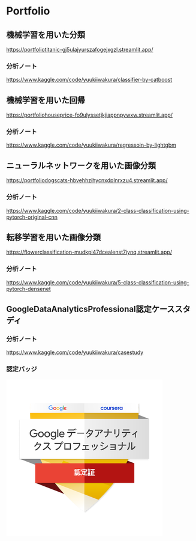 # Portfolio
## 機械学習を用いた分類
https://portfoliotitanic-gj5ulajyurszafogejxgzl.streamlit.app/ 
### 分析ノート
https://www.kaggle.com/code/yuukiiwakura/classifier-by-catboost 


## 機械学習を用いた回帰
https://portfoliohouseprice-fo9ulyssetjkjiappnpywxw.streamlit.app/  
### 分析ノート 
https://www.kaggle.com/code/yuukiiwakura/regressoin-by-lightgbm  


## ニューラルネットワークを用いた画像分類
https://portfoliodogscats-hbvehhzihycnxdplnrxzu4.streamlit.app/  
### 分析ノート
https://www.kaggle.com/code/yuukiiwakura/2-class-classification-using-pytorch-original-cnn  


## 転移学習を用いた画像分類
https://flowerclassification-mudkpi47dcealenst7iynq.streamlit.app/  
### 分析ノート
https://www.kaggle.com/code/yuukiiwakura/5-class-classification-using-pytorch-densenet  


## GoogleDataAnalyticsProfessional認定ケーススタディ
### 分析ノート
https://www.kaggle.com/code/yuukiiwakura/casestudy  
### 認定バッジ
<a href="https://www.credly.com/badges/a39e18db-7d5b-49a8-b266-4d47a473af6c/public_url">
  <img src="./badge.png" alt="認定バッジ">
</a>






<!--
**gan0606/gan0606** is a ✨ _special_ ✨ repository because its `README.md` (this file) appears on your GitHub profile.

Here are some ideas to get you started:

- 🔭 I’m currently working on ...
- 🌱 I’m currently learning ...
- 👯 I’m looking to collaborate on ...
- 🤔 I’m looking for help with ...
- 💬 Ask me about ...
- 📫 How to reach me: ...
- 😄 Pronouns: ...
- ⚡ Fun fact: ...
-->
